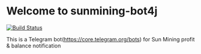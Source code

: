 # Welcome to sunmining-bot4j

[![Build Status](https://travis-ci.org/micwan88/sunmining-bot4j.svg?branch=master)](https://travis-ci.org/micwan88/sunmining-bot4j)

This is a Telegram bot(https://core.telegram.org/bots) for Sun Mining profit & balance notification
